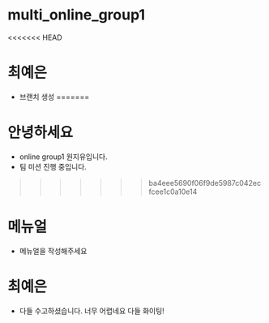# multi_online_group1

<<<<<<< HEAD
# 최예은
- 브랜치 생성
=======

# 안녕하세요
- online group1 원지유입니다.
- 팀 미션 진행 중입니다.
>>>>>>> ba4eee5690f06f9de5987c042ecfcee1c0a10e14

# 메뉴얼
- 메뉴얼을 작성해주세요

# 최예은
- 다들 수고하셨습니다. 너무 어렵네요 다들 화이팅!